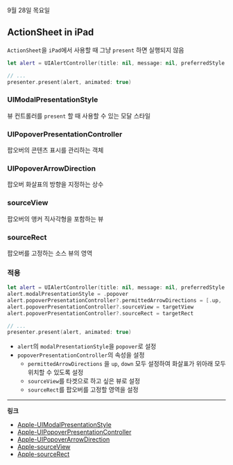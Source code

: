 9월 28일 목요일

## ActionSheet in iPad

`ActionSheet`을 `iPad`에서 사용할 때 그냥 `present` 하면 실행되지 않음

```swift
let alert = UIAlertController(title: nil, message: nil, preferredStyle: .actionSheet)

// ...
presenter.present(alert, animated: true)
```

### UIModalPresentationStyle
뷰 컨트롤러를 `present` 할 때 사용할 수 있는 모달 스타일

### UIPopoverPresentationController
팝오버의 콘텐츠 표시를 관리하는 객체

### UIPopoverArrowDirection
팝오버 화살표의 방향을 지정하는 상수

### sourceView
팝오버의 앵커 직사각형을 포함하는 뷰

### sourceRect
팝오버를 고정하는 소스 뷰의 영역

### 적용

```swift
let alert = UIAlertController(title: nil, message: nil, preferredStyle: .actionSheet)
alert.modalPresentationStyle = .popover
alert.popoverPresentationController?.permittedArrowDirections = [.up, .down]
alert.popoverPresentationController?.sourceView = targetView
alert.popoverPresentationController?.sourceRect = targetRect

// ...
presenter.present(alert, animated: true)
```
- `alert`의 `modalPresentationStyle`을 `popover`로 설정
- `popoverPresentationController`의 속성을 설정
    - `permittedArrowDirections` 을 `up`, `down` 모두 설정하여 화살표가 위아래 모두 위치할 수 있도록 설정
    - `sourceView`를 타겟으로 하고 싶은 뷰로 설정
    - `sourceRect`를 팝오버를 고정할 영역을 설정

---
**링크**
- [Apple-UIModalPresentationStyle](https://developer.apple.com/documentation/uikit/uimodalpresentationstyle)
- [Apple-UIPopoverPresentationController](https://developer.apple.com/documentation/uikit/uipopoverpresentationcontroller)
- [Apple-UIPopoverArrowDirection](https://developer.apple.com/documentation/uikit/uipopoverarrowdirection)
- [Apple-sourceView](https://developer.apple.com/documentation/uikit/uipopoverpresentationcontroller/1622313-sourceview)
- [Apple-sourceRect](https://developer.apple.com/documentation/uikit/uipopoverpresentationcontroller/1622324-sourcerect)
